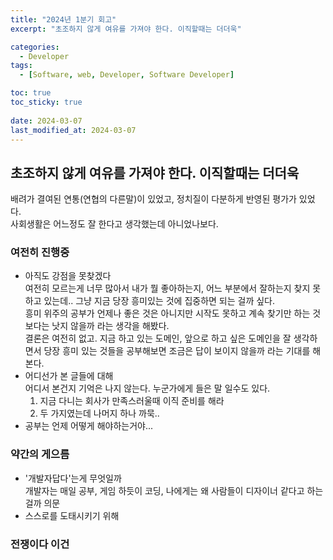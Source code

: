 ```yaml
---
title: "2024년 1분기 회고"
excerpt: "초조하지 않게 여유를 가져야 한다. 이직할때는 더더욱"

categories:
  - Developer
tags:
  - [Software, web, Developer, Software Developer]

toc: true
toc_sticky: true
 
date: 2024-03-07
last_modified_at: 2024-03-07
---   
```


## 초조하지 않게 여유를 가져야 한다. 이직할때는 더더욱

배려가 결여된 연통(연협의 다른말)이 있었고, 정치질이 다분하게 반영된 평가가 있었다.    
사회생활은 어느정도 잘 한다고 생각했는데 아니었나보다.    

### 여전히 진행중
- 아직도 강점을 못찾겠다     
  여전히 모르는게 너무 많아서 내가 뭘 좋아하는지, 어느 부분에서 잘하는지 찾지 못하고 있는데.. 그냥 지금 당장 흥미있는 것에 집중하면 되는 걸까 싶다.    
  흥미 위주의 공부가 언제나 좋은 것은 아니지만 시작도 못하고 계속 찾기만 하는 것보다는 낫지 않을까 라는 생각을 해봤다.     
  결론은 여전히 없고. 지금 하고 있는 도메인, 앞으로 하고 싶은 도메인을 잘 생각하면서 당장 흥미 있는 것들을 공부해보면 조금은 답이 보이지 않을까 라는 기대를 해본다.
- 어디선가 본 글들에 대해     
  어디서 본건지 기억은 나지 않는다. 누군가에게 들은 말 일수도 있다.      
  1. 지금 다니는 회사가 만족스러울때 이직 준비를 해라     
  1. 두 가지였는데 나머지 하나 까묵..
- 공부는 언제 어떻게 해야하는거야...

### 약간의 게으름
- '개발자답다'는게 무엇일까     
  개발자는 매일 공부, 게임 하듯이 코딩, 
  나에게는 왜 사람들이 디자이너 같다고 하는걸까 의문
- 스스로를 도태시키기 위해

### 전쟁이다 이건